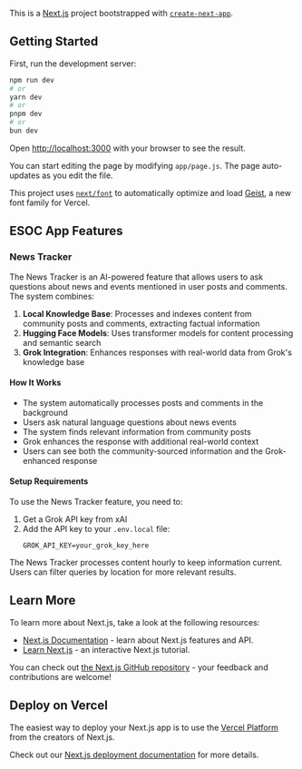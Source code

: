 This is a [Next.js](https://nextjs.org) project bootstrapped with [`create-next-app`](https://github.com/vercel/next.js/tree/canary/packages/create-next-app).

## Getting Started

First, run the development server:

```bash
npm run dev
# or
yarn dev
# or
pnpm dev
# or
bun dev
```

Open [http://localhost:3000](http://localhost:3000) with your browser to see the result.

You can start editing the page by modifying `app/page.js`. The page auto-updates as you edit the file.

This project uses [`next/font`](https://nextjs.org/docs/app/building-your-application/optimizing/fonts) to automatically optimize and load [Geist](https://vercel.com/font), a new font family for Vercel.

## ESOC App Features

### News Tracker

The News Tracker is an AI-powered feature that allows users to ask questions about news and events mentioned in user posts and comments. The system combines:

1. **Local Knowledge Base**: Processes and indexes content from community posts and comments, extracting factual information
2. **Hugging Face Models**: Uses transformer models for content processing and semantic search
3. **Grok Integration**: Enhances responses with real-world data from Grok's knowledge base

#### How It Works

- The system automatically processes posts and comments in the background
- Users ask natural language questions about news events
- The system finds relevant information from community posts
- Grok enhances the response with additional real-world context
- Users can see both the community-sourced information and the Grok-enhanced response

#### Setup Requirements

To use the News Tracker feature, you need to:

1. Get a Grok API key from xAI
2. Add the API key to your `.env.local` file:
   ```
   GROK_API_KEY=your_grok_key_here
   ```

The News Tracker processes content hourly to keep information current. Users can filter queries by location for more relevant results.

## Learn More

To learn more about Next.js, take a look at the following resources:

- [Next.js Documentation](https://nextjs.org/docs) - learn about Next.js features and API.
- [Learn Next.js](https://nextjs.org/learn) - an interactive Next.js tutorial.

You can check out [the Next.js GitHub repository](https://github.com/vercel/next.js) - your feedback and contributions are welcome!

## Deploy on Vercel

The easiest way to deploy your Next.js app is to use the [Vercel Platform](https://vercel.com/new?utm_medium=default-template&filter=next.js&utm_source=create-next-app&utm_campaign=create-next-app-readme) from the creators of Next.js.

Check out our [Next.js deployment documentation](https://nextjs.org/docs/app/building-your-application/deploying) for more details.
